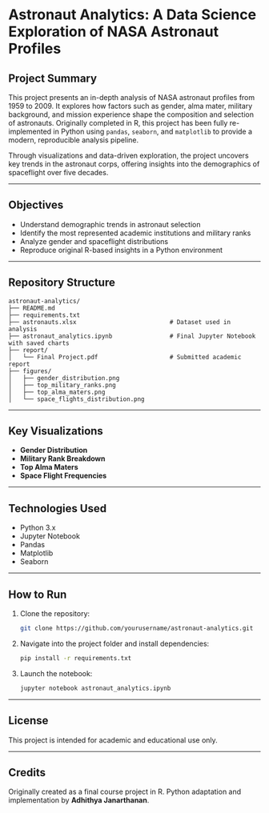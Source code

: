 # Astronaut Analytics: A Data Science Exploration of NASA Astronaut Profiles

## Project Summary  
This project presents an in-depth analysis of NASA astronaut profiles from 1959 to 2009. It explores how factors such as gender, alma mater, military background, and mission experience shape the composition and selection of astronauts. Originally completed in R, this project has been fully re-implemented in Python using `pandas`, `seaborn`, and `matplotlib` to provide a modern, reproducible analysis pipeline.

Through visualizations and data-driven exploration, the project uncovers key trends in the astronaut corps, offering insights into the demographics of spaceflight over five decades.

---

## Objectives
- Understand demographic trends in astronaut selection  
- Identify the most represented academic institutions and military ranks  
- Analyze gender and spaceflight distributions  
- Reproduce original R-based insights in a Python environment  

---

## Repository Structure
```
astronaut-analytics/
├── README.md
├── requirements.txt
├── astronauts.xlsx                          # Dataset used in analysis
├── astronaut_analytics.ipynb                # Final Jupyter Notebook with saved charts
├── report/
│   └── Final Project.pdf                    # Submitted academic report
├── figures/
│   ├── gender_distribution.png
│   ├── top_military_ranks.png
│   ├── top_alma_maters.png
│   └── space_flights_distribution.png
```

---

## Key Visualizations
- **Gender Distribution**  
- **Military Rank Breakdown**  
- **Top Alma Maters**  
- **Space Flight Frequencies**

---

## Technologies Used
- Python 3.x  
- Jupyter Notebook  
- Pandas  
- Matplotlib  
- Seaborn  

---

## How to Run
1. Clone the repository:
   ```bash
   git clone https://github.com/yourusername/astronaut-analytics.git
   ```
2. Navigate into the project folder and install dependencies:
   ```bash
   pip install -r requirements.txt
   ```
3. Launch the notebook:
   ```bash
   jupyter notebook astronaut_analytics.ipynb
   ```

---

## License
This project is intended for academic and educational use only.

---

## Credits
Originally created as a final course project in R. Python adaptation and implementation by **Adhithya Janarthanan**.
